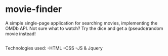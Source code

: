 # movie-finder
A simple single-page application for searching movies, implementing the OMDb API. Not sure what to watch? Try the dice and get a (pseudo)random movie instead!

## 
Technologies used:
-HTML
-CSS
-JS & Jquery
